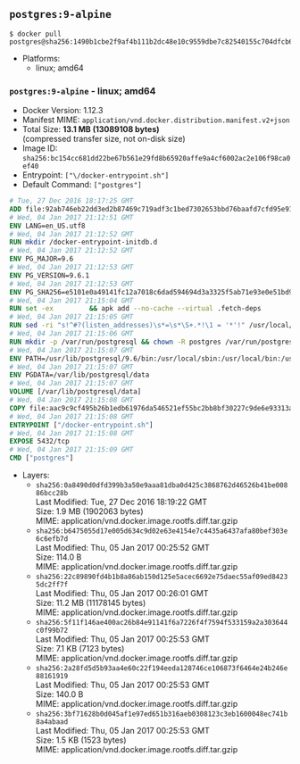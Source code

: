 ## `postgres:9-alpine`

```console
$ docker pull postgres@sha256:1490b1cbe2f9af4b111b2dc48e10c9559dbe7c82540155c704dfcb656f4f3116
```

-	Platforms:
	-	linux; amd64

### `postgres:9-alpine` - linux; amd64

-	Docker Version: 1.12.3
-	Manifest MIME: `application/vnd.docker.distribution.manifest.v2+json`
-	Total Size: **13.1 MB (13089108 bytes)**  
	(compressed transfer size, not on-disk size)
-	Image ID: `sha256:bc154cc681dd22be67b561e29fd8b65920affe9a4cf6002ac2e106f98ca0ef40`
-	Entrypoint: `["\/docker-entrypoint.sh"]`
-	Default Command: `["postgres"]`

```dockerfile
# Tue, 27 Dec 2016 18:17:25 GMT
ADD file:92ab746eb22dd3ed2b87469c719adf3c1bed7302653bbd76baafd7cfd95e911e in / 
# Wed, 04 Jan 2017 21:12:51 GMT
ENV LANG=en_US.utf8
# Wed, 04 Jan 2017 21:12:52 GMT
RUN mkdir /docker-entrypoint-initdb.d
# Wed, 04 Jan 2017 21:12:52 GMT
ENV PG_MAJOR=9.6
# Wed, 04 Jan 2017 21:12:53 GMT
ENV PG_VERSION=9.6.1
# Wed, 04 Jan 2017 21:12:53 GMT
ENV PG_SHA256=e5101e0a49141fc12a7018c6dad594694d3a3325f5ab71e93e0e51bd94e51fcd
# Wed, 04 Jan 2017 21:15:04 GMT
RUN set -ex 		&& apk add --no-cache --virtual .fetch-deps 		ca-certificates 		openssl 		tar 		&& wget -O postgresql.tar.bz2 "https://ftp.postgresql.org/pub/source/v$PG_VERSION/postgresql-$PG_VERSION.tar.bz2" 	&& echo "$PG_SHA256 *postgresql.tar.bz2" | sha256sum -c - 	&& mkdir -p /usr/src/postgresql 	&& tar 		--extract 		--file postgresql.tar.bz2 		--directory /usr/src/postgresql 		--strip-components 1 	&& rm postgresql.tar.bz2 		&& apk add --no-cache --virtual .build-deps 		bison 		flex 		gcc 		libc-dev 		libedit-dev 		libxml2-dev 		libxslt-dev 		make 		openssl-dev 		perl 		util-linux-dev 		zlib-dev 		&& cd /usr/src/postgresql 	&& ./configure 		--enable-integer-datetimes 		--enable-thread-safety 		--enable-tap-tests 		--disable-rpath 		--with-uuid=e2fs 		--with-gnu-ld 		--with-pgport=5432 		--with-system-tzdata=/usr/share/zoneinfo 		--prefix=/usr/local 				--with-openssl 		--with-libxml 		--with-libxslt 	&& make -j "$(getconf _NPROCESSORS_ONLN)" world 	&& make install-world 	&& make -C contrib install 		&& runDeps="$( 		scanelf --needed --nobanner --recursive /usr/local 			| awk '{ gsub(/,/, "\nso:", $2); print "so:" $2 }' 			| sort -u 			| xargs -r apk info --installed 			| sort -u 	)" 	&& apk add --no-cache --virtual .postgresql-rundeps 		$runDeps 		bash 		su-exec 		tzdata 	&& apk del .fetch-deps .build-deps 	&& cd / 	&& rm -rf 		/usr/src/postgresql 		/usr/local/include/* 		/usr/local/share/doc 		/usr/local/share/man 	&& find /usr/local -name '*.a' -delete
# Wed, 04 Jan 2017 21:15:05 GMT
RUN sed -ri "s!^#?(listen_addresses)\s*=\s*\S+.*!\1 = '*'!" /usr/local/share/postgresql/postgresql.conf.sample
# Wed, 04 Jan 2017 21:15:06 GMT
RUN mkdir -p /var/run/postgresql && chown -R postgres /var/run/postgresql
# Wed, 04 Jan 2017 21:15:07 GMT
ENV PATH=/usr/lib/postgresql/9.6/bin:/usr/local/sbin:/usr/local/bin:/usr/sbin:/usr/bin:/sbin:/bin
# Wed, 04 Jan 2017 21:15:07 GMT
ENV PGDATA=/var/lib/postgresql/data
# Wed, 04 Jan 2017 21:15:07 GMT
VOLUME [/var/lib/postgresql/data]
# Wed, 04 Jan 2017 21:15:08 GMT
COPY file:aac9c9cf495b26b1edb61976da546521ef55bc2bb8bf30227c9de6e93313afce in / 
# Wed, 04 Jan 2017 21:15:08 GMT
ENTRYPOINT ["/docker-entrypoint.sh"]
# Wed, 04 Jan 2017 21:15:08 GMT
EXPOSE 5432/tcp
# Wed, 04 Jan 2017 21:15:09 GMT
CMD ["postgres"]
```

-	Layers:
	-	`sha256:0a8490d0dfd399b3a50e9aaa81dba0d425c3868762d46526b41be00886bcc28b`  
		Last Modified: Tue, 27 Dec 2016 18:19:22 GMT  
		Size: 1.9 MB (1902063 bytes)  
		MIME: application/vnd.docker.image.rootfs.diff.tar.gzip
	-	`sha256:b6475055d17e005d634c9d02e63e4154e7c4435a6437afa80bef303e6c6efb7d`  
		Last Modified: Thu, 05 Jan 2017 00:25:52 GMT  
		Size: 114.0 B  
		MIME: application/vnd.docker.image.rootfs.diff.tar.gzip
	-	`sha256:22c89890fd4b1b8a86ab150d125e5acec6692e75daec55af09ed84235dc2ff7f`  
		Last Modified: Thu, 05 Jan 2017 00:26:01 GMT  
		Size: 11.2 MB (11178145 bytes)  
		MIME: application/vnd.docker.image.rootfs.diff.tar.gzip
	-	`sha256:5f11f146ae400ac26b84e91141f6a7226f4f7594f533159a2a303644c0f99b72`  
		Last Modified: Thu, 05 Jan 2017 00:25:53 GMT  
		Size: 7.1 KB (7123 bytes)  
		MIME: application/vnd.docker.image.rootfs.diff.tar.gzip
	-	`sha256:2a28fd5d5b93aa4e60c22f194eeda128746ce106873f6464e24b246e88161919`  
		Last Modified: Thu, 05 Jan 2017 00:25:53 GMT  
		Size: 140.0 B  
		MIME: application/vnd.docker.image.rootfs.diff.tar.gzip
	-	`sha256:3bf71628b0d045af1e97ed651b316aeb0308123c3eb1600048ec741b8a4abaad`  
		Last Modified: Thu, 05 Jan 2017 00:25:53 GMT  
		Size: 1.5 KB (1523 bytes)  
		MIME: application/vnd.docker.image.rootfs.diff.tar.gzip
